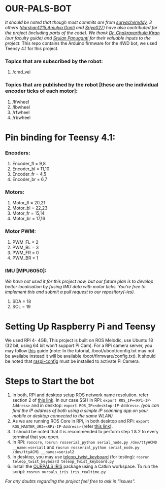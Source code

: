 # OUR-PALS-BOT
  *It should be noted that though most commits are from [suryachereddy](https://github.com/OUR-PALS/OUR-PALS-BOT), 3 others ([darshan1215](https://github.com/darshan1215),[Amulya Ganti](https://github.com/ganti0907) and [Sriya027](https://github.com/Sriya027)) have also contributed for the project (including parts of the code). We thank [Dr. Chakravarthula Kiran](https://github.com/kirandotc) (our faculty guide) and [Srujan Panuganti](https://github.com/srujanpanuganti) for their valuable inputs to the project.*
This repo contains the Arduino firmware for the 4WD bot, we used Teensy 4.1 for this project.

### Topics that are subscribed by the robot:
1. /cmd_vel

### Topics that are published by the robot [these are the individual encoder ticks of each motor]:
1. /lfwheel
2. /lbwheel
3. /rfwheel
4. /rbwheel


# Pin binding for Teensy 4.1:
### Encoders:
1. Encoder_fl = 9,8
2. Encoder_bl = 11,10
3. Encoder_fr = 4,5
4. Encoder_br = 6,7

### Motors:
1. Motor_fl = 20,21
2. Motor_bl = 22,23
3. Motor_fr = 15,14
4. Motor_br = 17,16

### Motor PWM:
1. PWM_FL = 2
2. PWM_BL = 3
3. PWM_FR = 0
4. PWM_BR = 1

### IMU [MPU6050]:
*We have not used it for this project now, but our future plan is to develop better localisation by fusing IMU data with motor ticks. You're free to implement this and submit a pull request to our repository(-ies).*
1. SDA = 18
2. SCL = 19

# Setting Up Raspberry Pi and Teensy

We used RPi 4- 4GB, This project is built on ROS Melodic, use Ubuntu 18 (32 bit, using 64 bit won't support Pi Cam). For a RPi camera server, you may follow [this](https://ubuntu.com/blog/how-to-stream-video-with-raspberry-pi-hq-camera-on-ubuntu-core) guide (note: In the tutorial, /boot/uboot/config.txt may not be availabe instead it will be available /boot/firmware/config.txt). It should be noted that [raspi-config](https://ubuntu.com/blog/how-to-stream-video-with-raspberry-pi-hq-camera-on-ubuntu-core) must be installed to activate Pi Camera.







# Steps to Start the bot
1. In both, RPi and desktop setup ROS network name resolution. refer section 2 of [this link](http://wiki.ros.org/ROS/NetworkSetup). In our case SSH in  RPi:  `export ROS_IP=<RPi-IP-Address>`  and in desktop: `export ROS_IP=<desktop-IP-Address>`. *(you can find the IP address of both using a simple IP scanning app on your mobile or desktop connected to the same WLAN)*
2. As we are running ROS Core in RPi, in both desktop and RPi: `export ROS_MASTER_URI=<RPi-IP-Address>` (refer [this link](http://wiki.ros.org/ROS/Tutorials/MultipleMachines)).
3. It should be noted that it is recommended to perform step 1 & 2 to every terminal that you open.
4. In RPi: `roscore`, `rosrun rosserial_python serial_node.py /dev/ttyACM0 __name:=serial1` and `rosrun rosserial_python serial_node.py /dev/ttyACM1 __name:=serial2`  
5. In desktop, you may use [teleop_twist_keyboard](http://wiki.ros.org/teleop_twist_keyboard) (for testing): `rosrun teleop_twist_keyboard teleop_twist_keyboard.py`
6. Install the [OURPALS IRIS](https://github.com/OUR-PALS/ourpals_iris.git) package using a Catkin workspace. To run the script: `rosrun ourpals_iris iris_realtime.py`


*For any doubts regarding the project feel free to ask in "issues".*
